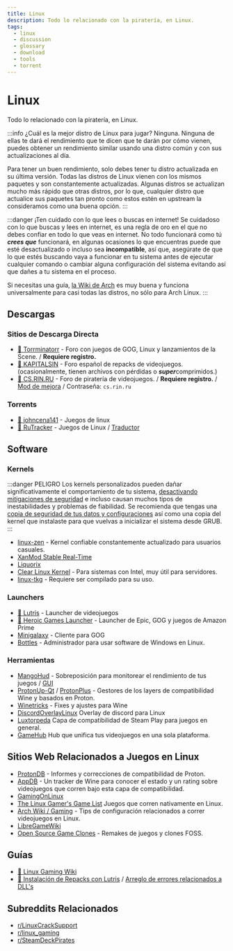 ```yaml
---
title: Linux
description: Todo lo relacionado con la piratería, en Linux.
tags:
  - linux
  - discussion
  - glossary
  - download
  - tools
  - torrent
---
```


# Linux
Todo lo relacionado con la piratería, en Linux.

:::info ¿Cuál es la mejor distro de Linux para jugar?
  Ninguna. Ninguna de ellas te dará el rendimiento que te dicen que te darán por cómo vienen, puedes 
  obtener un rendimiento similar usando una distro común y con sus actualizaciones al día.


  Para tener un buen rendimiento, solo debes tener tu distro actualizada en su última versión.
  Todas las distros de Linux vienen con los mismos paquetes y son constantemente actualizadas.
  Algunas distros se actualizan mucho más rápido que otras distros, por lo que, cualquier
  distro que actualice sus paquetes tan pronto como estos estén en upstream la consideramos como una buena opción.
:::

:::danger ¡Ten cuidado con lo que lees o buscas en internet!
  Se cuidadoso con lo que buscas y lees en internet, es una regla de oro en el que no 
  debes confiar en todo lo que veas en internet. No todo funcionará como tú ***crees que***
funcionará, en algunas ocasiones lo que encuentras puede que esté desactualizado o incluso
sea **incompatible**, así que, asegúrate de que lo que estés buscando vaya a funcionar en tu sistema
  antes de ejecutar cualquier comando o cambiar alguna configuración del sistema evitando
  así que dañes a tu sistema en el proceso.

  Si necesitas una guía, [la Wiki de Arch](https://wiki.archlinux.org/title/Main_page_(Espa%C3%B1ol)) es muy buena y funciona universalmente 
  para casi todas las distros, no sólo para Arch Linux.
:::

## Descargas

### Sitios de Descarga Directa

- [🌟 Torrminatorr](https://forum.torrminatorr.com) - Foro con juegos de GOG, Linux y lanzamientos de
  la Scene. / **Requiere registro.**
- [🌟 KAPITALSIN](https://kapitalsin.com/forum) - Foro español de repacks de videojuegos.
  (ocasionalmente, tienen archivos con pérdidas o ***super***comprimidos.)
- [🌟 CS.RIN.RU](https://cs.rin.ru/forum) - Foro de piratería de videojuegos. / **Requiere registro.** /
  [Mod de mejora](https://github.com/SubZeroPL/cs-rin-ru-enhanced-mod) / Contraseña: `cs.rin.ru`

### Torrents

- [🌟 johncena141](https://1337x.to/user/johncena141/) - Juegos de linux
- [🌟 RuTracker](https://rutracker.org/forum/viewforum.php?f=899) - Juegos de Linux / [Traductor](useful.md#translator)

## Software

### Kernels

:::danger PELIGRO
  Los kernels personalizados pueden dañar significativamente el comportamiento de tu sistema,
[desactivando mitigaciones de seguridad](https://wiki.archlinux.org/title/Kernel_parameters_(Espa%C3%B1ol)) e incluso causan muchos tipos de inestabilidades y
problemas de fiabilidad. Se recomienda que tengas una [copia de seguridad de tus datos y 
  configuraciones](https://wiki.archlinux.org/title/System_maintenance#Backup) así como una copia del kernel que instalaste para que vuelvas 
  a inicializar el sistema desde GRUB. 
:::
- [linux-zen](https://github.com/zen-kernel/zen-kernel) - Kernel confiable constantemente actualizado para usuarios casuales.
- [XanMod Stable Real-Time](https://xanmod.org)
- [Liquorix](https://liquorix.net)
- [Clear Linux Kernel](https://github.com/clearlinux-pkgs/linux) - Para sistemas con Intel, muy útil para servidores.
- [linux-tkg](https://github.com/Frogging-Family/linux-tkg) - Requiere ser compilado para su uso.


### Launchers

- [🌟 Lutris](https://lutris.net) - Launcher de videojuegos
- [🌟 Heroic Games Launcher](https://heroicgameslauncher.com) - Launcher de Epic, GOG y juegos de Amazon Prime
- [Minigalaxy](https://sharkwouter.github.io/minigalaxy) - Cliente para GOG
- [Bottles](https://usebottles.com) - Administrador para usar software de Windows en Linux.

### Herramientas

- [MangoHud](https://github.com/flightlessmango/MangoHud) - Sobreposición para monitorear el rendimiento de tus juegos
 / [GUI](https://github.com/benjamimgois/goverlay)
- [ProtonUp-Qt](https://github.com/DavidoTek/ProtonUp-Qt) / [ProtonPlus](https://github.com/Vysp3r/ProtonPlus) - Gestores de los layers de compatibilidad Wine y basados en Proton.
- [Winetricks](https://github.com/Winetricks/winetricks) - Fixes y ajustes para Wine 
- [DiscordOverlayLinux](https://github.com/trigg/Discover) Overlay de discord para Linux
- [Luxtorpeda](https://github.com/luxtorpeda-dev/luxtorpeda) Capa de compatibilidad de Steam Play para juegos en general.
- [GameHub](https://tkashkin.github.io/projects/gamehub) Hub que unifica tus videojuegos en una sola plataforma.

## Sitios Web Relacionados a Juegos en Linux

- [ProtonDB](https://www.protondb.com) - Informes y correcciones de compatibilidad de Proton.
- [AppDB](https://appdb.winehq.org) - Un tracker de Wine para conocer el estado y un rating sobre videojuegos que corren bajo esta capa de compatibilidad.
- [GamingOnLinux](https://www.gamingonlinux.com)
- [The Linux Gamer's Game List](https://www.icculus.org/lgfaq/gamelist.php) Juegos que corren nativamente en Linux.
- [Arch Wiki / Gaming](https://wiki.archlinux.org/index.php/Gaming) - Tips de configuración relacionados a correr videojuegos en Linux.
- [LibreGameWiki](https://libregamewiki.org/Main_Page)
- [Open Source Game Clones](https://osgameclones.com) - Remakes de juegos y clones FOSS.

## Guías

- [🌟 Linux Gaming Wiki](https://linux-gaming.kwindu.eu/index.php)
- [🌟 Instalación de Repacks con Lutris](https://www.reddit.com/r/LinuxCrackSupport/comments/yqfirv/how_to_install_fitgirl_or_dodi_windows_repacks_in)
  /
  [Arreglo de errores relacionados a DLL's](https://reddit.com/r/LinuxCrackSupport/comments/tirarp/psa_when_installing_repacks_with_custom_wine)

## Subreddits Relacionados

- [r/LinuxCrackSupport](https://www.reddit.com/r/LinuxCrackSupport)
- [r/linux_gaming](https://www.reddit.com/r/linux_gaming)
- [r/SteamDeckPirates](https://www.reddit.com/r/SteamDeckPirates)